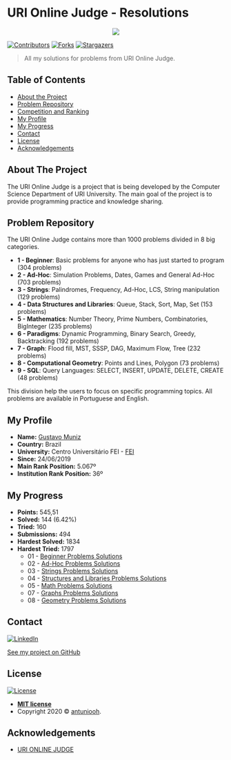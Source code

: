 # URI Online Judge - Resolutions

<p align="center">
<a href="https://www.urionlinejudge.com.br/judge/"><img src="https://imgur.com/5NwUUpc.png"/></a">
</p>

[![Contributors][contributors-shield]][contributors-url]
[![Forks][forks-shield]][forks-url]
[![Stargazers][stars-shield]][stars-url]

> All my solutions for problems from URI Online Judge.

<!-- TABLE OF CONTENTS -->
## Table of Contents

* [About the Project](#about-the-project)
* [Problem Repository](#problem-repository)
* [Competition and Ranking](#competition-and-ranking)
* [My Profile](#my-profile)
* [My Progress](#my-progress)
* [Contact](#contact)
* [License](#license)
* [Acknowledgements](#acknowledgements)

## About The Project

The URI Online Judge is a project that is being developed by the Computer Science Department of URI University. The main goal of the project is to provide programming practice and knowledge sharing.

## Problem Repository

The URI Online Judge contains more than 1000 problems divided in 8 big categories.

* <strong>1 - Beginner</strong>: Basic problems for anyone who has just started to program (304 problems)
* <strong>2 - Ad-Hoc</strong>: Simulation Problems, Dates, Games and General Ad-Hoc (703 problems)
* <strong>3 - Strings</strong>: Palindromes, Frequency, Ad-Hoc, LCS, String manipulation (129 problems)
* <strong>4 - Data Structures and Libraries</strong>: Queue, Stack, Sort, Map, Set (153 problems)
* <strong>5 - Mathematics</strong>: Number Theory, Prime Numbers, Combinatories, BigInteger (235 problems)
* <strong>6 - Paradigms</strong>: Dynamic Programming, Binary Search, Greedy, Backtracking (192 problems)
* <strong>7 - Graph</strong>: Flood fill, MST, SSSP, DAG, Maximum Flow, Tree (232 problems)
* <strong>8 - Computational Geometry</strong>: Points and Lines, Polygon (73 problems)
* <strong>9 - SQL</strong>: Query Languages: SELECT, INSERT, UPDATE, DELETE, CREATE (48 problems)

This division help the users to focus on specific programming topics. All problems are available in Portuguese and English.

## My Profile
* <b>Name:</b> <a href="https://www.urionlinejudge.com.br/judge/pt/profile/364028">Gustavo Muniz</a>
* <b>Country:</b> Brazil
* <b>University:</b> Centro Universitário FEI - <a href="https://www.urionlinejudge.com.br/judge/en/users/university/fei">FEI</a>
* <b>Since:</b> 24/06/2019
* <b>Main Rank Position:</b> 5.067º
* <b>Institution Rank Position:</b> 36º

## My Progress
* <b>Points:</b> 545,51
* <b>Solved:</b> 144 (6.42%)
* <b>Tried:</b> 160
* <b>Submissions:</b> 494
* <b>Hardest Solved:</b> 1834
* <b>Hardest Tried:</b> 1797
	* 01 - [Beginner Problems Solutions](https://github.com/antuniooh/uri-resolutions/tree/master/1.%20Beginner)
	* 02 - [Ad-Hoc Problems Solutions](https://github.com/antuniooh/uri-resolutions/tree/master/2.%20AD-HOC)
	* 03 - [Strings Problems Solutions](https://github.com/antuniooh/uri-resolutions/tree/master/3.%20Strings)
	* 04 - [Structures and Libraries Problems Solutions](https://github.com/antuniooh/uri-resolutions/tree/master/4.%20Structures%20and%20Libraries)
	* 05 - [Math Problems Solutions](https://github.com/antuniooh/uri-resolutions/tree/master/5.%20Math)
	* 07 - [Graphs Problems Solutions](https://github.com/antuniooh/uri-resolutions/tree/master/7.%20Graphs)
	* 08 - [Geometry Problems Solutions](https://github.com/antuniooh/uri-resolutions/tree/master/8.%20Geometry)

<!-- Markdown link & img dfn's -->
[wiki]: https://github.com/antuniooh/uri-resolutions/wiki
[linkedin-shield]: https://img.shields.io/badge/-LinkedIn-black.svg?style=flat-square&logo=linkedin&colorB=555
[linkedin-url]: https://linkedin.com/in/antuniooh
[contributors-shield]: https://img.shields.io/github/contributors/antuniooh/uri-resolutions.svg?style=flat-square
[contributors-url]: https://github.com/antuniooh/uri-resolutions/graphs/contributors
[forks-shield]: https://img.shields.io/github/forks/antuniooh/uri-resolutions.svg?style=flat-square
[forks-url]: https://github.com/antuniooh/uri-resolutions/network/members
[stars-shield]: https://img.shields.io/github/stars/antuniooh/uri-resolutions.svg?style=flat-square
[stars-url]: https://github.com/antuniooh/uri-resolutions/stargazers
[issues-shield]: https://img.shields.io/github/issues/antuniooh/uri-resolutions.svg?style=flat-square
[issues-url]: https://github.com/antuniooh/uri-resolutions/issues
[license-shield]: https://img.shields.io/github/license/antuniooh/uri-resolutions.svg?style=flat-square
[license-url]: https://github.com/antuniooh/uri-resolutions/blob/master/LICENSE

## Contact

[![LinkedIn][linkedin-shield]][linkedin-url]

[See my project on GitHub](https://github.com/antuniooh/uri-resolutions/)

## License

[![License](http://img.shields.io/:license-mit-blue.svg?style=flat-square)](http://badges.mit-license.org)

- **[MIT license](https://opensource.org/licenses/MIT)**	
- Copyright 2020 © <a href="https://www.linkedin.com/in/antuniooh" target="_blank">antuniooh</a>.

<!-- ACKNOWLEDGEMENTS -->
## Acknowledgements
* [URI ONLINE JUDGE](https://www.urionlinejudge.com.br/)